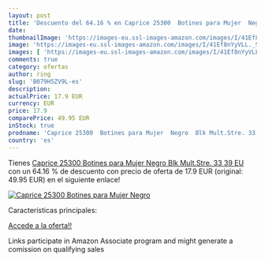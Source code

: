 ```yaml
---
layout: post
title: 'Descuento del 64.16 % en Caprice 25300  Botines para Mujer  Negro'
date: 
thumbnailImage: 'https://images-eu.ssl-images-amazon.com/images/I/41Ef8nYyVLL._SL200_.jpg'
image: 'https://images-eu.ssl-images-amazon.com/images/I/41Ef8nYyVLL._SL200_.jpg'
images: [ 'https://images-eu.ssl-images-amazon.com/images/I/41Ef8nYyVLL._SL200_.jpg' ]
comments: true
category: ofertas
author: ring
slug: 'B079H5ZV9L-es'
description:
actualPrice: 17.9 EUR
currency: EUR
price: 17.9
comparePrice: 49.95 EUR
inStock: true
prodname: 'Caprice 25300  Botines para Mujer  Negro  Blk Mult.Stre. 33   39 EU'
country: 'es'
---
```


Tienes [Caprice 25300  Botines para Mujer  Negro  Blk Mult.Stre. 33   39 EU](https://www.amazon.es/dp/B079H5ZV9L/?tag=tolees-21) con un 64.16 % de descuento con precio de oferta de 17.9 EUR (original: 49.95 EUR) en el siguiente enlace!

[![Caprice 25300  Botines para Mujer  Negro](https://images-eu.ssl-images-amazon.com/images/I/41Ef8nYyVLL._SL200_.jpg)](https://www.amazon.es/dp/B079H5ZV9L/?tag=tolees-21)

Características principales:


[Accede a la oferta!!](https://www.amazon.es/dp/B079H5ZV9L/?tag=tolees-21)

Links participate in Amazon Associate program and might generate a comission on qualifying sales


